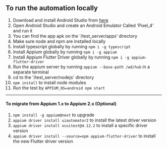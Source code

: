 ## To run the automation locally

1. Download and install Android Studio from [here](https://developer.android.com/studio "here")
2. Open Android Studio and create an Android Emulator Called 'Pixel_4' and run it
3. You can find the app apk on the '/test_server/apps' directory
4. Make sure node and npm are installed locally
5. Install typescript globally by running `npm i -g typescript`
6. Install Appium globally by running `npm i -g appium`
7. Install Appium Flutter Driver globally by running `npm i -g appium-flutter-driver`
8. Run the appium server by running `appium --base-path /wd/hub` in a separate terminal
9. cd to the '/test_server/nodejs' directory
10. `npm install` to install node modules
11. Run the test by `APPIUM_OS=android npm start`

------------

#### To migrate from Appium 1.x to Appium 2.x (Optional)

1. `npm install -g appium@next` to upgrade
2. `appium driver install uiautomator2` to install the latest driver version
3. `appium driver install xcuitest@4.12.2` to install a specific driver version
4. `appium driver install --source=npm appium-flutter-driver` to install the new Flutter driver version